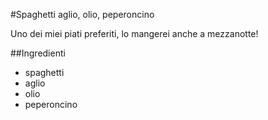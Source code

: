 #Spaghetti aglio, olio, peperoncino

 Uno dei miei piati preferiti, lo mangerei anche a mezzanotte!

##Ingredienti

* spaghetti
* aglio
* olio
* peperoncino

